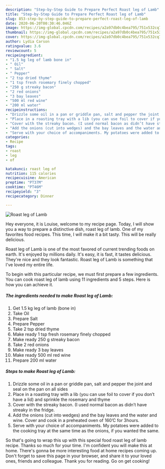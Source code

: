 ```yaml
---
description: "Step-by-Step Guide to Prepare Perfect Roast leg of Lamb"
title: "Step-by-Step Guide to Prepare Perfect Roast leg of Lamb"
slug: 853-step-by-step-guide-to-prepare-perfect-roast-leg-of-lamb
date: 2020-06-20T00:30:46.046Z
image: https://img-global.cpcdn.com/recipes/a2a97db0c4bea795/751x532cq70/roast-leg-of-lamb-recipe-main-photo.jpg
thumbnail: https://img-global.cpcdn.com/recipes/a2a97db0c4bea795/751x532cq70/roast-leg-of-lamb-recipe-main-photo.jpg
cover: https://img-global.cpcdn.com/recipes/a2a97db0c4bea795/751x532cq70/roast-leg-of-lamb-recipe-main-photo.jpg
author: Lydia Carson
ratingvalue: 3.6
reviewcount: 5
recipeingredient:
- "1.5 kg leg of lamb bone in"
- " Oil"
- " Salt"
- " Pepper"
- "2 tsp dried thyme"
- "1 tsp fresh rosemary finely chopped"
- "250 g streaky bacon"
- "2 red onions"
- "3 bay leaves"
- "500 ml red wine"
- "200 ml water"
recipeinstructions:
- "Drizzle some oil in a pan or griddle pan, salt and pepper the joint and seal on the pan on all sides"
- "Place in a roasting tray with a lib (you can use foil to cover if you don’t have a lid) and sprinkle the rosemary and thyme"
- "Cover with the streaky bacon. (I used normal bacon as didn’t have streaky in the fridge."
- "Add the onions (cut into wedges) and the bay leaves and the water and wine. Cover and cook in a preheated oven of 160’C for 3hours."
- "Serve with your choice of accompaniments. My potatoes were added to the cooking tray at the same time as the onions, if you wanted the same."
categories:
- Recipe
tags:
- roast
- leg
- of

katakunci: roast leg of 
nutrition: 115 calories
recipecuisine: American
preptime: "PT37M"
cooktime: "PT46M"
recipeyield: "3"
recipecategory: Dinner

---
```



![Roast leg of Lamb](https://img-global.cpcdn.com/recipes/a2a97db0c4bea795/751x532cq70/roast-leg-of-lamb-recipe-main-photo.jpg)

Hey everyone, it is Louise, welcome to my recipe page. Today, I will show you a way to prepare a distinctive dish, roast leg of lamb. One of my favorites food recipes. This time, I will make it a bit tasty. This will be really delicious.



Roast leg of Lamb is one of the most favored of current trending foods on earth. It's enjoyed by millions daily. It's easy, it is fast, it tastes delicious. They're nice and they look fantastic. Roast leg of Lamb is something that I've loved my entire life.


To begin with this particular recipe, we must first prepare a few ingredients. You can cook roast leg of lamb using 11 ingredients and 5 steps. Here is how you can achieve it.

<!--inarticleads1-->

##### The ingredients needed to make Roast leg of Lamb:

1. Get 1.5 kg leg of lamb (bone in)
1. Take  Oil
1. Prepare  Salt
1. Prepare  Pepper
1. Take 2 tsp dried thyme
1. Make ready 1 tsp fresh rosemary finely chopped
1. Make ready 250 g streaky bacon
1. Take 2 red onions
1. Make ready 3 bay leaves
1. Make ready 500 ml red wine
1. Prepare 200 ml water




<!--inarticleads2-->

##### Steps to make Roast leg of Lamb:

1. Drizzle some oil in a pan or griddle pan, salt and pepper the joint and seal on the pan on all sides
1. Place in a roasting tray with a lib (you can use foil to cover if you don’t have a lid) and sprinkle the rosemary and thyme
1. Cover with the streaky bacon. (I used normal bacon as didn’t have streaky in the fridge.
1. Add the onions (cut into wedges) and the bay leaves and the water and wine. Cover and cook in a preheated oven of 160’C for 3hours.
1. Serve with your choice of accompaniments. My potatoes were added to the cooking tray at the same time as the onions, if you wanted the same.




So that's going to wrap this up with this special food roast leg of lamb recipe. Thanks so much for your time. I'm confident you will make this at home. There's gonna be more interesting food at home recipes coming up. Don't forget to save this page in your browser, and share it to your loved ones, friends and colleague. Thank you for reading. Go on get cooking!

